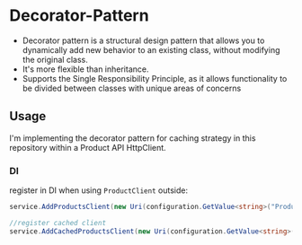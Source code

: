 # Decorator-Pattern

- Decorator pattern is a structural design pattern that allows you to dynamically add new behavior to an existing class, without modifying the original class.
- It's more flexible than inheritance.
- Supports the Single Responsibility Principle, as it allows functionality to be divided between classes with unique areas of concerns

## Usage
I'm implementing the decorator pattern for caching strategy in this repository within a Product API HttpClient.

### DI

register in DI when using `ProductClient` outside:

```c#
service.AddProductsClient(new Uri(configuration.GetValue<string>("ProductsApi:BaseUrl")));

//register cached client
service.AddCachedProductsClient(new Uri(configuration.GetValue<string>("ProductsApi:BaseUrl")));
```
